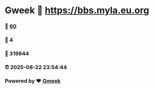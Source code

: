# Gweek :link: https://bbs.myla.eu.org 
### :page_facing_up: [60](https://bbs.myla.eu.org/tag.html) 
### :speech_balloon: 4 
### :hibiscus: 319944 
### :alarm_clock: 2025-08-22 23:54:44 
### Powered by :heart: [Gmeek](https://github.com/Meekdai/Gmeek)
